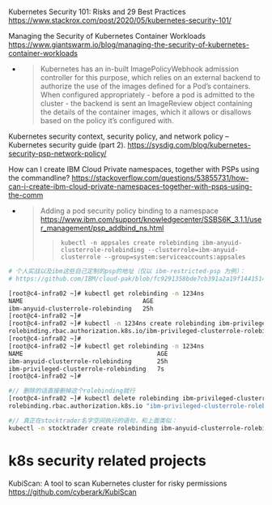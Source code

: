
Kubernetes Security 101: Risks and 29 Best Practices https://www.stackrox.com/post/2020/05/kubernetes-security-101/

Managing the Security of Kubernetes Container Workloads https://www.giantswarm.io/blog/managing-the-security-of-kubernetes-container-workloads
- > Kubernetes has an in-built ImagePolicyWebhook admission controller for this purpose, which relies on an external backend to authorize the use of the images defined for a Pod’s containers. When configured appropriately - before a pod is admitted to the cluster - the backend is sent an ImageReview object containing the details of the container images, which it allows or disallows based on the policy it’s configured with.

Kubernetes security context, security policy, and network policy – Kubernetes security guide (part 2). https://sysdig.com/blog/kubernetes-security-psp-network-policy/

How can I create IBM Cloud Private namespaces, together with PSPs using the commandline? https://stackoverflow.com/questions/53855731/how-can-i-create-ibm-cloud-private-namespaces-together-with-psps-using-the-comm
- > Adding a pod security policy binding to a namespace https://www.ibm.com/support/knowledgecenter/SSBS6K_3.1.1/user_management/psp_addbind_ns.html
  >> `kubectl -n appsales create rolebinding ibm-anyuid-clusterrole-rolebinding --clusterrole=ibm-anyuid-clusterrole --group=system:serviceaccounts:appsales`

```sh
# 个人实战以及ibm这些自己定制的psp的地址（仅以 ibm-restricted-psp 为例）：
# https://github.com/IBM/cloud-pak/blob/fc9291358bde7cb391a2a19f14415145a21bcb36/spec/security/psp/ibm-restricted-psp.yaml

[root@c4-infra02 ~]# kubectl get rolebinding -n 1234ns
NAME                                 AGE
ibm-anyuid-clusterrole-rolebinding   25h
[root@c4-infra02 ~]#
[root@c4-infra02 ~]# kubectl -n 1234ns create rolebinding ibm-privileged-clusterrole-rolebinding --clusterrole=ibm-privileged-clusterrole --group=system:serviceaccounts:1234ns
rolebinding.rbac.authorization.k8s.io/ibm-privileged-clusterrole-rolebinding created
[root@c4-infra02 ~]#
[root@c4-infra02 ~]# kubectl get rolebinding -n 1234ns
NAME                                     AGE
ibm-anyuid-clusterrole-rolebinding       25h
ibm-privileged-clusterrole-rolebinding   7s
[root@c4-infra02 ~]#

#// 删除的话直接删掉这个rolebinding就行
[root@c4-infra02 ~]# kubectl delete rolebinding ibm-privileged-clusterrole-rolebinding -n 1234ns
rolebinding.rbac.authorization.k8s.io "ibm-privileged-clusterrole-rolebinding" deleted

#// 真正在stocktrader名字空间执行的语句，和上面类似：
kubectl -n stocktrader create rolebinding ibm-anyuid-clusterrole-rolebinding --clusterrole=ibm-anyuid-clusterrole --group=system:serviceaccounts:stocktrader
```

# k8s security related projects

KubiScan: A tool to scan Kubernetes cluster for risky permissions https://github.com/cyberark/KubiScan
